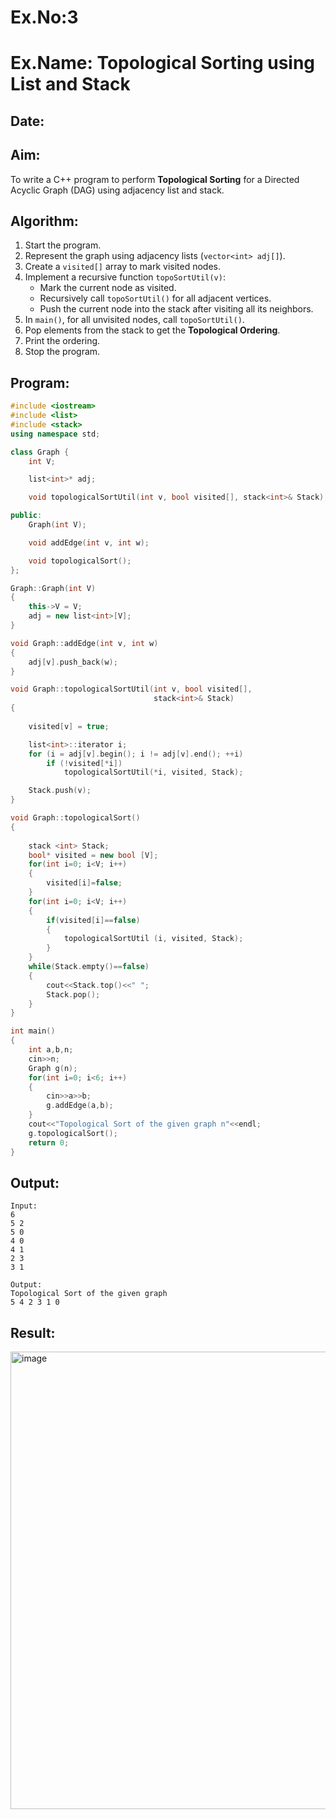# Ex.No:3  
# Ex.Name: Topological Sorting using List and Stack  

## Date:  

## Aim:  
To write a C++ program to perform **Topological Sorting** for a Directed Acyclic Graph (DAG) using adjacency list and stack.  

## Algorithm:  
1. Start the program.  
2. Represent the graph using adjacency lists (`vector<int> adj[]`).  
3. Create a `visited[]` array to mark visited nodes.  
4. Implement a recursive function `topoSortUtil(v)`:  
   - Mark the current node as visited.  
   - Recursively call `topoSortUtil()` for all adjacent vertices.  
   - Push the current node into the stack after visiting all its neighbors.  
5. In `main()`, for all unvisited nodes, call `topoSortUtil()`.  
6. Pop elements from the stack to get the **Topological Ordering**.  
7. Print the ordering.  
8. Stop the program.  

## Program:
```cpp
#include <iostream>
#include <list>
#include <stack>
using namespace std;

class Graph {
	int V; 

	list<int>* adj;

	void topologicalSortUtil(int v, bool visited[], stack<int>& Stack);

public:
	Graph(int V); 

	void addEdge(int v, int w);

	void topologicalSort();
};

Graph::Graph(int V)
{
	this->V = V;
	adj = new list<int>[V];
}

void Graph::addEdge(int v, int w)
{
	adj[v].push_back(w); 
}

void Graph::topologicalSortUtil(int v, bool visited[],
								stack<int>& Stack)
{
	
	visited[v] = true;

	list<int>::iterator i;
	for (i = adj[v].begin(); i != adj[v].end(); ++i)
		if (!visited[*i])
			topologicalSortUtil(*i, visited, Stack);

	Stack.push(v);
}

void Graph::topologicalSort()
{
	
	stack <int> Stack;
	bool* visited = new bool [V];
	for(int i=0; i<V; i++)
	{
	    visited[i]=false;
	}
	for(int i=0; i<V; i++)
	{
	    if(visited[i]==false)
	    {
	        topologicalSortUtil (i, visited, Stack);
	    }
	}
	while(Stack.empty()==false)
	{
	    cout<<Stack.top()<<" ";
	    Stack.pop();
	}
}

int main()
{
    int a,b,n;
    cin>>n;
    Graph g(n);
    for(int i=0; i<6; i++)
    {
        cin>>a>>b;
        g.addEdge(a,b);
    }
    cout<<"Topological Sort of the given graph n"<<endl;
    g.topologicalSort();
	return 0;
}
```
## Output:
```
Input:
6
5 2
5 0
4 0
4 1
2 3
3 1

Output:
Topological Sort of the given graph
5 4 2 3 1 0
```
## Result:
<img width="873" height="732" alt="image" src="https://github.com/user-attachments/assets/cc67e0f8-8fd2-4204-9626-f6fa847e120b" />


